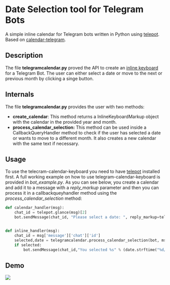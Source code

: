 # Date Selection tool for Telegram Bots
A simple inline calendar for Telegram bots written in Python using [telepot](https://github.com/nickoala/telepot). Based on [calendar-telegram](https://github.com/grcanosa/telegram-calendar-keyboard).
## Description
The file **telegramcalendar.py** proved the API to create an [inline keyboard](https://core.telegram.org/bots/2-0-intro) for a Telegram Bot. The user can either select a date or move to the next or previous month by clicking a singe button.

## Internals
The file **telegramcalendar.py** provides the user with two methods:
* **create_calendar**: This method returns a InlineKeyboardMarkup object with the calendar in the provided year and month.
* **process_calendar_selection:** This method can be used inside a CallbackQueryHandler method to check if the user has selected a date or wants to move to a different month. It also creates a new calendar with the same text if necessary.

## Usage
To use the telecram-calendar-keyboard you need to have [telepot](https://github.com/nickoala/telepot) installed first. A full working example on how to use telegram-calendar-keyboard is provided in *bot_example.py*. As you can see below, you create a calendar and add it to a message with a *reply_markup* parameter and then you can process it in a callbackqueyhandler method using the *process_calendar_selection* method:
```python
def calendar_handler(msg):
    chat_id = telepot.glance(msg)[2]
    bot.sendMessage(chat_id, "Please select a date: ", reply_markup=telegramcalendar.create_calendar())


def inline_handler(msg):
    chat_id = msg['message']['chat']['id']
    selected,date = telegramcalendar.process_calendar_selection(bot, msg)
    if selected:
        bot.sendMessage(chat_id,"You selected %s" % (date.strftime("%d/%m/%Y")), reply_markup=ReplyKeyboardRemove())
```

## Demo
![](https://github.com/DFalconX/telegram-calendar-keyboard/blob/master/example.gif)
